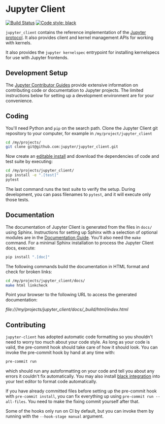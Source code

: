 # Jupyter Client

[![Build Status](https://github.com/jupyter/jupyter_client/workflows/CI/badge.svg)](https://github.com/jupyter/jupyter_client/actions)
[![Code style: black](https://img.shields.io/badge/code%20style-black-000000.svg)](https://github.com/psf/black)

`jupyter_client` contains the reference implementation of the [Jupyter protocol].
It also provides client and kernel management APIs for working with kernels.

It also provides the `jupyter kernelspec` entrypoint
for installing kernelspecs for use with Jupyter frontends.

## Development Setup

The [Jupyter Contributor Guides](https://jupyter.readthedocs.io/en/latest/contributing/content-contributor.html) provide extensive information on contributing code or documentation to Jupyter projects. The limited instructions below for setting up a development environment are for your convenience.

## Coding

You'll need Python and `pip` on the search path. Clone the Jupyter Client git repository to your computer, for example in `/my/project/jupyter_client`

```bash
cd /my/projects/
git clone git@github.com:jupyter/jupyter_client.git
```

Now create an [editable install](https://pip.pypa.io/en/stable/reference/pip_install/#editable-installs)
and download the dependencies of code and test suite by executing:

```bash
cd /my/projects/jupyter_client/
pip install -e ".[test]"
pytest
```

The last command runs the test suite to verify the setup. During development, you can pass filenames to `pytest`, and it will execute only those tests.

## Documentation

The documentation of Jupyter Client is generated from the files in `docs/` using Sphinx. Instructions for setting up Sphinx with a selection of optional modules are in the [Documentation Guide](https://jupyter.readthedocs.io/en/latest/contributing/docs-contributions/index.html). You'll also need the `make` command.
For a minimal Sphinx installation to process the Jupyter Client docs, execute:

```bash
pip install ".[doc]"
```

The following commands build the documentation in HTML format and check for broken links:

```bash
cd /my/projects/jupyter_client/docs/
make html linkcheck
```

Point your browser to the following URL to access the generated documentation:

_file:///my/projects/jupyter_client/docs/\_build/html/index.html_

## Contributing

`jupyter-client` has adopted automatic code formatting so you shouldn't
need to worry too much about your code style.
As long as your code is valid,
the pre-commit hook should take care of how it should look.
You can invoke the pre-commit hook by hand at any time with:

```bash
pre-commit run
```

which should run any autoformatting on your code
and tell you about any errors it couldn't fix automatically.
You may also install [black integration](https://black.readthedocs.io/en/stable/integrations/editors.html)
into your text editor to format code automatically.

If you have already committed files before setting up the pre-commit
hook with `pre-commit install`, you can fix everything up using
`pre-commit run --all-files`. You need to make the fixing commit
yourself after that.

Some of the hooks only run on CI by default, but you can invoke them by
running with the `--hook-stage manual` argument.

[jupyter protocol]: https://jupyter-client.readthedocs.io/en/latest/messaging.html
